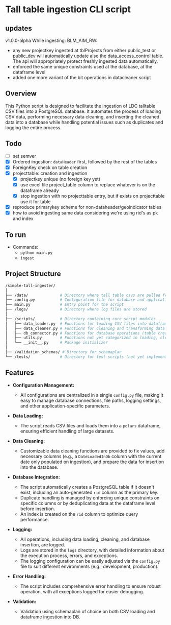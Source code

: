 # Tall table ingestion CLI script
## updates

v1.0.0-alpha
While ingesting: BLM_AIM_RW:
- any new projectkey ingested at tblProjects from either public_test or public_dev will automatically update also the data_access_control table. The api will appropriately protect freshly ingested data automatically. 
- enforced the same unique constraints used at the database, at the dataframe level
- added one more variant of the bit operations in datacleaner script

## Overview

This Python script is designed to facilitate the ingestion of LDC talltable CSV files into a PostgreSQL database. It automates the process of loading CSV data, performing necessary data cleaning, and inserting the cleaned data into a database while handling potential issues such as duplicates and logging the entire process.


## Todo

- [ ] set semver
- [x] Ordered ingestion: `dataHeader` first, followed by the rest of the tables
- [x] ForeignKey check on table creation
- [x] projecttable: creation and ingestion
  - [x] projectkey unique (no foreign key yet)
  - [x] use excel file project_table column to replace whatever is on the dataframe already
  - [x] stop ingestion with no projecttable entry, but if exists on projecttable use it for table
- [x] reproduce primarykey scheme for non-dataheader/geoindicator tables
- [x] how to avoid ingesting same data considering we're using rid's as pk and index

## To run
- Commands:
  - `python main.py`
  - `ingest`

## Project Structure

```bash
/simple-tall-ingester/
│
├── /data/              # Directory where tall table csvs are pulled from
├── config.py           # Configuration file for database and application settings
├── main.py             # Entry point for the script
├── /logs/              # Directory where log files are stored
│
├── /scripts/           # Directory containing core script modules
│   ├── data_loader.py  # Functions for loading CSV files into dataframes
│   ├── data_cleaner.py # Functions for cleaning and transforming data
│   ├── db_connector.py # Functions for database operations (table creation, data insertion)
│   ├── utils.py        # Functions not yet categorized in loading, cleaning, or ingesting
│   └── __init__.py     # Package initializer
│
├── /validation_schemas/ # Directory for schemaplan
└── /tests/             # Directory for test scripts (not yet implemented)

```

## Features

- **Configuration Management:**
  - All configurations are centralized in a single `config.py` file, making it easy to manage database connections, file paths, logging settings, and other application-specific parameters.

- **Data Loading:**
  - The script reads CSV files and loads them into a `polars` dataframe, ensuring efficient handling of large datasets.

- **Data Cleaning:**
  - Customizable data cleaning functions are provided to fix values, add necessary columns (e.g., a `DateLoadedInDb` column with the current date only populated on ingestion), and prepare the data for insertion into the database.

- **Database Integration:**
  - The script automatically creates a PostgreSQL table if it doesn't exist, including an auto-generated `rid` column as the primary key.
  - Duplicate handling is managed by enforcing unique constraints on specific columns or by deduplicating data at the dataframe level before insertion.
  - An index is created on the `rid` column to optimize query performance.

- **Logging:**
  - All operations, including data loading, cleaning, and database insertion, are logged.
  - Logs are stored in the `logs` directory, with detailed information about the execution process, errors, and exceptions.
  - The logging configuration can be easily adjusted via the `config.py` file to suit different environments (e.g., development, production).

- **Error Handling:**
  - The script includes comprehensive error handling to ensure robust operation, with all exceptions logged for easier debugging.

- **Validation:**
  - Validation using schemaplan of choice on both CSV loading and dataframe ingestion into DB.

